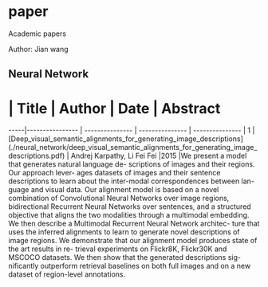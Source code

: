 # paper
Academic papers

Author: Jian wang


## Neural Network
  #  | Title           |  Author       |  Date           | Abstract           
-----|---------------- | --------------- | --------------- | --------------- |
1 | [Deep_visual_semantic_alignments_for_generating_image_descriptions]
(./neural_network/deep_visual_semantic_alignments_for_generating_image_descriptions.pdf) | 
Andrej Karpathy, Li Fei Fei |2015   |We present a model that generates natural language de-
scriptions of images and their regions. Our approach lever-
ages datasets of images and their sentence descriptions to
learn about the inter-modal correspondences between lan-
guage and visual data. Our alignment model is based on a
novel combination of Convolutional Neural Networks over
image regions, bidirectional Recurrent Neural Networks
over sentences, and a structured objective that aligns the
two modalities through a multimodal embedding. We then
describe a Multimodal Recurrent Neural Network architec-
ture that uses the inferred alignments to learn to generate
novel descriptions of image regions. We demonstrate that
our alignment model produces state of the art results in re-
trieval experiments on Flickr8K, Flickr30K and MSCOCO
datasets. We then show that the generated descriptions sig-
nificantly outperform retrieval baselines on both full images
and on a new dataset of region-level annotations.

